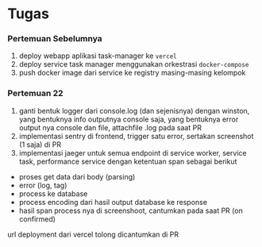 # Tugas

### Pertemuan Sebelumnya

1. deploy webapp aplikasi task-manager ke `vercel`
1. deploy service task manager menggunakan orkestrasi `docker-compose`
1. push docker image dari service ke registry masing-masing kelompok

### Pertemuan 22

1. ganti bentuk logger dari console.log (dan sejenisnya) dengan winston, yang bentuknya info outputnya console saja, yang bentuknya error output nya console dan file, attachfile .log pada saat PR
1. implementasi sentry di frontend, trigger satu error, sertakan screenshot (1 saja) di PR
1. implementasi jaeger untuk semua endpoint di service worker, service task, performance service dengan ketentuan span sebagai berikut

- proses get data dari body (parsing)
- error (log, tag)
- process ke database
- process encoding dari hasil output database ke response
- hasil span process nya di screenshoot, cantumkan pada saat PR (on confirmed)

url deployment dari vercel tolong dicantumkan di PR
